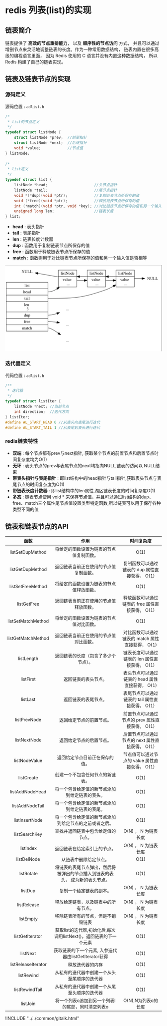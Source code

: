 # redis 列表(list)的实现

## 链表简介

链表提供了 **高效的节点重排能力**， 以及 **顺序性的节点访问** 方式， 并且可以通过增删节点来灵活地调整链表的长度。作为一种常用数据结构， 链表内置在很多高级的编程语言里面， 因为 Redis 使用的 C 语言并没有内置这种数据结构， 所以 Redis 构建了自己的链表实现。

## 链表及链表节点的实现

### 源码定义

源码位置 : `adlist.h`

```c
/*
 * list的节点定义
 */
typedef struct listNode {
    struct listNode *prev;  //前驱指针
    struct listNode *next;  //后继指针
    void *value;            //节点值
} listNode;

/*
 * list定义
 */
typedef struct list {
    listNode *head;                     //头节点指针
    listNode *tail;                     //尾节点指针
    void *(*dup)(void *ptr);            //复制链表节点所保存的值
    void (*free)(void *ptr);            //释放链表节点所保存的值
    int (*match)(void *ptr, void *key); //对比链表节点所保存的值和另一个输入值是否相等
    unsigned long len;                  //链表长度
} list;
```

- **head** : 表头指针
- **tail** : 表尾指针
- **len** : 链表长度计数器
- **dup** : 函数用于复制链表节点所保存的值
- **free** : 函数用于释放链表节点所保存的值
- **match** : 函数则用于对比链表节点所保存的值和另一个输入值是否相等

![由list和listNode构成的链表](/img/redis/链表/由list和listNode构成的链表.png)


### 迭代器定义

代码位置 : `adlist.h`

```c
/**
 * 迭代器
 */
typedef struct listIter {
    listNode *next; //当前节点
    int direction;  //迭代方向
} listIter;
#define AL_START_HEAD 0 //从表头向表尾进行迭代
#define AL_START_TAIL 1 //从表尾到表头进行迭代
```

### redis链表特性

- **双端** : 每个节点都有prev与next指针, 获取某个节点的前置节点和后置节点时间复杂度均为O(1)
- **无环** : 表头节点的prev与表尾节点的next均指向NULL,链表的访问以 NULL结束
- **带表头指针与表尾指针** : 即list结构中的head指针与tail指针,获取表头节点与表尾节点的时间复杂度为O(1)
- **带链表长度计数器** : 即list结构中的len属性,湖区链表长度的时间复杂度O(1)
- **多态** : 链表节点使用 void * 来保存节点值，并且可以通过list结构的dup、free、match三个属性尾节点值设置类型特定函数,所以链表可以用于保存各种类型不同的值

## 链表和链表节点的API

函数 | 作用 | 时间复杂度
:-: | :-: | :-:
listSetDupMethod | 将给定的函数设置为链表的节点值复制函数。| O(1)
listGetDupMethod | 返回链表当前正在使用的节点值复制函数。	| 复制函数可以通过链表的 dup 属性直接获得， O(1)
listSetFreeMethod | 将给定的函数设置为链表的节点值释放函数。| O(1)
listGetFree	| 返回链表当前正在使用的节点值释放函数。	| 释放函数可以通过链表的 free 属性直接获得， O(1)
listSetMatchMethod | 将给定的函数设置为链表的节点值对比函数。	| O(1)
listGetMatchMethod | 返回链表当前正在使用的节点值对比函数。 | 对比函数可以通过链表的 match 属性直接获得， O(1)
listLength |返回链表的长度（包含了多少个节点）。| 链表长度可以通过链表的 len 属性直接获得， O(1)
listFirst | 返回链表的表头节点。	| 表头节点可以通过链表的 head 属性直接获得， O(1)
listLast|返回链表的表尾节点。|表尾节点可以通过链表的 tail 属性直接获得， O(1)
listPrevNode|返回给定节点的前置节点。| 前置节点可以通过节点的 prev 属性直接获得， O(1)
listNextNode | 返回给定节点的后置节点。 | 后置节点可以通过节点的 next 属性直接获得， O(1)
listNodeValue | 返回给定节点目前正在保存的值。 | 节点值可以通过节点的 value 属性直接获得， O(1)
listCreate | 创建一个不包含任何节点的新链表。 | O(1)
listAddNodeHead | 将一个包含给定值的新节点添加到给定链表的表头。 | O(1)
listAddNodeTail | 将一个包含给定值的新节点添加到给定链表的表尾。 | O(1)
listInsertNode | 将一个包含给定值的新节点添加到给定节点的之前或者之后。 | O(1)
listSearchKey | 查找并返回链表中包含给定值的节点。 | O(N) ， N 为链表长度
listIndex | 返回链表在给定索引上的节点。 | O(N) ， N 为链表长度
listDelNode | 从链表中删除给定节点。 | O(1)
listRotate | 将链表的表尾节点弹出，然后将被弹出的节点插入到链表的表头， 成为新的表头节点。 | O(1)
listDup | 复制一个给定链表的副本。 | O(N) ， N 为链表长度
listRelease | 释放给定链表，以及链表中的所有节点。 | O(N) ， N 为链表长度
listEmpty | 移除链表所有的节点，但是不销毁链表 | O(N) ， N 为链表长度
listGetIterator | 获取list的迭代器,初始化后,每次调用listNext()，返回链表的下一个元素 | O(1)
listNext | 获取链表的下一个元素, 入参迭代器由listGetIterator获得 | O(1)
listReleaseIterator | 释放迭代器的内存 | O(1)
listRewind | 从私有的迭代器中创建一个从头至尾顺序的迭代器 | O(1)
listRewindTail | 从私有的迭代器中创建一个从尾至头顺序的迭代器 | O(1)
listJoin | 将一个列表o追加到另一个列表l的尾部，同时清空列表o | O(N),N为列表o的长度


<script>
var pageId = "redis链表的原理及实现"
</script>

!INCLUDE "../../common/gitalk.html"
